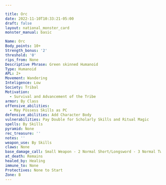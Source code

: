 ```yaml
---

title: Orc
date: 2022-11-10T10:33:21-05:00
draft: false
layout: national_monster_card
monster_manual: basic

Name: Orc
Body_points: 10+
Strength_bonus: '2'
threshold: '0'
rips_from: None
Descriptive Phrase: Green skinned Humanoid
Type: Humanoid
APL: 2+
Movement: Wandering
Inteligence: Low
Society: Tribal
Motivation: 
  - Survival and Advancement of the Tribe
armor: By Class
offensive_abilities: 
  - May Possess Skills as PC
defensive_abilities: Add Character Body
vulnerabilities: Pay Double for Scholarly Skills and Ritual Magic
spells: By Skills
pyramid: None
rec_treasure: ''
notes: ''
weapon_use: By Skills
claws: None
base_damage_call: Small Weapon - 2 Normal Short/Longsword - 3 Normal Two Handed - 5 Normal
at_death: Remains
healed_by: Healing
immune_to: None
Protectives: None to Start
Zone: B
---
```


